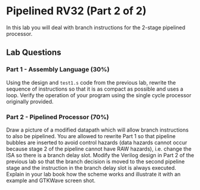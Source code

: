 # Pipelined RV32 (Part 2 of 2)

In this lab you will deal with branch instructions for the 2-stage pipelined processor.

## Lab Questions
### Part 1 - Assembly Language (30%)
Using the design and ```test1.s``` code from the previous lab, rewrite the sequence of
instructions so that it is as compact as possible and uses a loop.
Verify the operation of your program using the single cycle processor 
originally provided.

### Part 2 - Pipelined Processor (70%) 
Draw a picture of a modified datapath which will allow branch instructions to also be pipelined. You are allowed to rewrite Part 1 so that pipeline bubbles are inserted to avoid control hazards (data hazards cannot occur because stage 2 of the pipeline cannot have RAW hazards), i.e. change the ISA so there is a branch delay slot.
Modify the Verilog design in Part 2 of the previous lab so that the
branch decision is moved to the second pipeline stage and the instruction in the branch delay slot is always executed. Explain in your lab book how the scheme works and illustrate it with an example and GTKWave screen shot.
